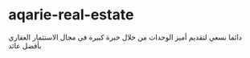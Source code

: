 # aqarie-real-estate
دائما نسعي لتقديم أميز الوحدات من خلال خبرة كبيرة في مجال الاستثمار العقاري بأفضل عائد 
